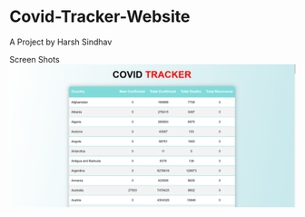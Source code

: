 # Covid-Tracker-Website

A Project by Harsh Sindhav

Screen Shots
![](Screen%20Shots/Screenshot.png)
